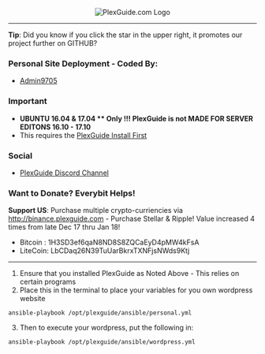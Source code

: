 <p align="center">
  <img src="https://github.com/Admin9705/PlexGuide.com-The-Awesome-Plex-Server/blob/Version-5/scripts/plexguide-logo5.PNG?raw=true" alt="PlexGuide.com Logo"/>
</p>

----------------------------------------------------------------------
**Tip**: Did you know if you click the star in the upper right, it promotes our project further on GITHUB?

### Personal Site Deployment - Coded By:
- [Admin9705](https://github.com/Admin9705)

### Important
- **UBUNTU 16.04 & 17.04 ** Only !!! PlexGuide is not MADE FOR SERVER EDITONS 16.10 - 17.10**
- This requires the [PlexGuide Install First](https://plexguide.com)

### Social
- [PlexGuide Discord Channel](https://discord.gg/mg7bVnw)

### Want to Donate? Everybit Helps!

**Support US**: Purchase multiple crypto-curriencies via http://binance.plexguide.com - Purchase Stellar & Ripple! Value increased 4 times from late Dec 17 thru Jan 18!

- Bitcoin : 1H3SD3ef6qaN8ND8S8ZQCaEyD4pMW4kFsA
- LiteCoin: LbCDaq26N39TuUarBkrxTXNFjsNWds9Ktj

----------------------------------------------------------------------

1. Ensure that you installed PlexGuide as Noted Above - This relies on certain programs
2. Place this in the terminal to place your variables for you own wordpress website

```
ansible-playbook /opt/plexguide/ansible/personal.yml
```

3. Then to execute your wordpress, put the following in:

```
ansible-playbook /opt/plexguide/ansible/wordpress.yml
```
